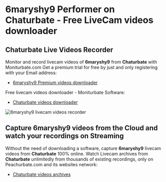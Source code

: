 # 6maryshy9 Performer on Chaturbate - Free LiveCam videos downloader

## Chaturbate Live Videos Recorder

Monitor and record livecam videos of **6maryshy9** from **Chaturbate** with Moniturbate.com
Get a premium trial for free by just and only registering with your Email address:
* [6maryshy9 Premium videos downloader](https://moniturbate.com/request-demo-licence-key.html)

Free livecam videos downloader - Moniturbate Software:
* [Chaturbate videos downloader](https://moniturbate.com/moniturbate-download-software.html)

![6maryshy9 livecam videos recorder](https://peachurnet.com/templates/moniturbate-software.png)


## Capture 6maryshy9 videos from the Cloud and watch your recordings on Streaming

Without the need of downloading a software, capture **6maryshy9** livecam videos from **Chaturbate** 100% online.
Watch Livecam archives from **Chaturbate** unlimitedly from thousands of existing recordings, only on Peachurbate.com and its websites network:
* [Chaturbate videos archives](https://peachurnet.com/)